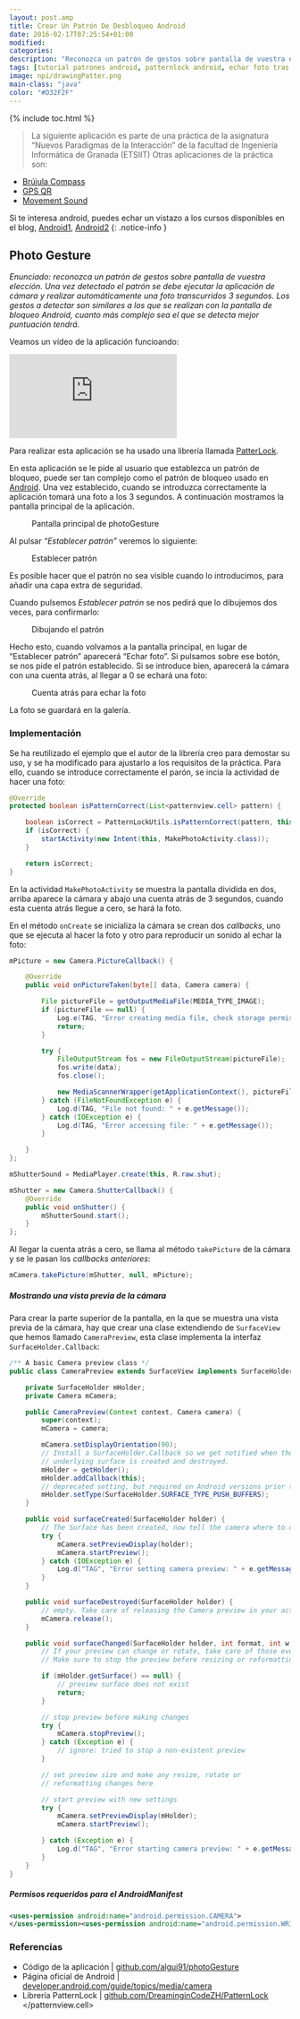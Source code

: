```yaml
---
layout: post.amp
title: Crear Un Patrón De Desbloqueo Android
date: 2016-02-17T07:25:54+01:00
modified:
categories:
description: "Reconozca un patrón de gestos sobre pantalla de vuestra elección. Una vez detectado el patrón se debe ejecutar la aplicación de cámara y realizar automáticamente una foto transcurridos 3 segundos. Los gestos a detectar son similares a los que se realizan con la pantalla de bloqueo Android, cuanto más complejo sea el que se detecta mejor puntuación tendrá."
tags: [tutorial patrones android, patternlock android, echar foto tras cuenta atrás android, programar patrón de bloqueo android]
image: npi/drawingPatter.png
main-class: "java"
color: "#D32F2F"
---
```


{% include toc.html %}

>La siguiente aplicación es parte de una práctica de la asignatura “Nuevos Paradigmas de la Interacción” de la facultad de Ingeniería Informática de Granada (ETSIIT) Otras aplicaciones de la práctica son:

- [Brújula Compass](/brujula-android-asr-voz)
- [GPS QR](/programar-navegador-gps-android)
- [Movement Sound](/giroscopio-acelerometro-movimientos-android)

<!--ad-->

Si te interesa android, puedes echar un vistazo a los cursos disponibles en el blog, [Android1](/curso-programacion-android/ "Curso de Android"), [Android2](/android/ "Curso nuevo de Android")
{: .notice-info }

## Photo Gesture

_Enunciado: reconozca un patrón de gestos sobre pantalla de vuestra elección. Una vez detectado el patrón se debe ejecutar la aplicación de cámara y realizar automáticamente una foto transcurridos 3 segundos. Los gestos a detectar son similares a los que se realizan con la pantalla de bloqueo Android, cuanto más complejo sea el que se detecta mejor puntuación tendrá._

Veamos un vídeo de la aplicación funcioando:

<iframe src="https://www.youtube-nocookie.com/embed/j3w9ai3LHyU" frameborder="0" allowfullscreen="allowfullscreen"></iframe>


Para realizar esta aplicación se ha usado una librería llamada [PatterLock](https://github.com/DreaminginCodeZH/PatternLock).

En esta aplicación se le pide al usuario que establezca un patrón de bloqueo, puede ser tan complejo como el patrón de bloqueo usado en [Android](/curso-programacion-android/ "Curso de Android"). Una vez establecido, cuando se introduzca correctamente la aplicación tomará una foto a los 3 segundos. A continuación mostramos la pantalla principal de la aplicación.

<figure>
<a href="/assets/img/npi/photoGesture.png"><amp-img layout="responsive" src="/assets/img/npi/photoGesture.png" title="Pantalla principal de photoGesture" alt="Pantalla principal de photoGesture" width="338px" height="600px" /></a>
<span class="image-credit">Pantalla principal de photoGesture</span>
</figure>

Al pulsar _“Establecer patrón”_ veremos lo siguiente:

<figure>
<a href="/assets/img/npi/setPattern.png"><amp-img layout="responsive" src="/assets/img/npi/setPattern.png" title="Establecer patrón" alt="Establecer patrón" width="338px" height="600px" /></a>
<span class="image-credit">Establecer patrón</span>
</figure>

Es posible hacer que el patrón no sea visible cuando lo introducimos, para añadir una capa extra de seguridad.

Cuando pulsemos _Establecer patrón_ se nos pedirá que lo dibujemos dos veces, para confirmarlo:

<figure>
<a href="/assets/img/npi/drawingPatter.png"><amp-img layout="responsive" src="/assets/img/npi/drawingPatter.png" title="Dibujando el patrón" alt="Dibujando el patrón" width="338px" height="600px" /></a>
<span class="image-credit">Dibujando el patrón</span>
</figure>

Hecho esto, cuando volvamos a la pantalla principal, en lugar de “Establecer patrón” aparecerá “Echar foto”. Si pulsamos sobre ese botón, se nos pide el patrón establecido. Si se introduce bien, aparecerá la cámara con una cuenta atrás, al llegar a 0 se echará una foto:

<figure>
<a href="/assets/img/npi/countdown.png"><amp-img layout="responsive" src="/assets/img/npi/countdown.png" title="Cuenta atrás para echar la foto" alt="Cuenta atrás para echar la foto" width="338px" height="600px" /></a>
<span class="image-credit">Cuenta atrás para echar la foto</span>
</figure>

La foto se guardará en la galería.

### Implementación

Se ha reutilizado el ejemplo que el autor de la librería creo para demostar su uso, y se ha modificado para ajustarlo a los requisitos de la práctica. Para ello, cuando se introduce correctamente el parón, se incia la actividad de hacer una foto:

```java
@Override
protected boolean isPatternCorrect(List<patternview.cell> pattern) {

    boolean isCorrect = PatternLockUtils.isPatternCorrect(pattern, this);
    if (isCorrect) {
        startActivity(new Intent(this, MakePhotoActivity.class));
    }

    return isCorrect;
}
```

En la actividad `MakePhotoActivity` se muestra la pantalla dividida en dos, arriba aparece la cámara y abajo una cuenta atrás de 3 segundos, cuando esta cuenta atrás llegue a cero, se hará la foto.

En el método `onCreate` se inicializa la cámara se crean dos _callbacks_, uno que se ejecuta al hacer la foto y otro para reproducir un sonido al echar la foto:

```java
mPicture = new Camera.PictureCallback() {

    @Override
    public void onPictureTaken(byte[] data, Camera camera) {

        File pictureFile = getOutputMediaFile(MEDIA_TYPE_IMAGE);
        if (pictureFile == null) {
            Log.e(TAG, "Error creating media file, check storage permissions: ");
            return;
        }

        try {
            FileOutputStream fos = new FileOutputStream(pictureFile);
            fos.write(data);
            fos.close();

            new MediaScannerWrapper(getApplicationContext(), pictureFile.getPath(), "image/jpeg").scan();
        } catch (FileNotFoundException e) {
            Log.d(TAG, "File not found: " + e.getMessage());
        } catch (IOException e) {
            Log.d(TAG, "Error accessing file: " + e.getMessage());
        }

    }
};

mShutterSound = MediaPlayer.create(this, R.raw.shut);

mShutter = new Camera.ShutterCallback() {
    @Override
    public void onShutter() {
        mShutterSound.start();
    }
};
```

Al llegar la cuenta atrás a cero, se llama al método `takePicture` de la cámara y se le pasan los _callbacks anteriores_:

```java
mCamera.takePicture(mShutter, null, mPicture);
```

##### Mostrando una vista previa de la cámara

Para crear la parte superior de la pantalla, en la que se muestra una vista previa de la cámara, hay que crear una clase extendiendo de `SurfaceView` que hemos llamado `CameraPreview`, esta clase implementa la interfaz `SurfaceHolder.Callback`:

```java
/** A basic Camera preview class */
public class CameraPreview extends SurfaceView implements SurfaceHolder.Callback {

    private SurfaceHolder mHolder;
    private Camera mCamera;

    public CameraPreview(Context context, Camera camera) {
        super(context);
        mCamera = camera;

        mCamera.setDisplayOrientation(90);
        // Install a SurfaceHolder.Callback so we get notified when the
        // underlying surface is created and destroyed.
        mHolder = getHolder();
        mHolder.addCallback(this);
        // deprecated setting, but required on Android versions prior to 3.0
        mHolder.setType(SurfaceHolder.SURFACE_TYPE_PUSH_BUFFERS);
    }

    public void surfaceCreated(SurfaceHolder holder) {
        // The Surface has been created, now tell the camera where to draw the preview.
        try {
            mCamera.setPreviewDisplay(holder);
            mCamera.startPreview();
        } catch (IOException e) {
            Log.d("TAG", "Error setting camera preview: " + e.getMessage());
        }
    }

    public void surfaceDestroyed(SurfaceHolder holder) {
        // empty. Take care of releasing the Camera preview in your activity.
        mCamera.release();
    }

    public void surfaceChanged(SurfaceHolder holder, int format, int w, int h) {
        // If your preview can change or rotate, take care of those events here.
        // Make sure to stop the preview before resizing or reformatting it.

        if (mHolder.getSurface() == null) {
            // preview surface does not exist
            return;
        }

        // stop preview before making changes
        try {
            mCamera.stopPreview();
        } catch (Exception e) {
            // ignore: tried to stop a non-existent preview
        }

        // set preview size and make any resize, rotate or
        // reformatting changes here

        // start preview with new settings
        try {
            mCamera.setPreviewDisplay(mHolder);
            mCamera.startPreview();

        } catch (Exception e) {
            Log.d("TAG", "Error starting camera preview: " + e.getMessage());
        }
    }
}
```

##### Permisos requeridos para el AndroidManifest

```xml
<uses-permission android:name="android.permission.CAMERA">
</uses-permission><uses-permission android:name="android.permission.WRITE_EXTERNAL_STORAGE">
```

### Referencias

- Código de la aplicación \| [github.com/algui91/photoGesture](https://github.com/algui91/grado_informatica_npi/tree/master/Android/PhotoGesture)
- Página oficial de Android \| [developer.android.com/guide/topics/media/camera](http://developer.android.com/guide/topics/media/camera.html)
- Librería PatternLock \| [github.com/DreaminginCodeZH/PatternLock](https://github.com/DreaminginCodeZH/PatternLock)
</uses-permission></patternview.cell>
